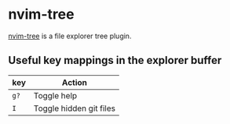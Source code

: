 # nvim-tree

[nvim-tree](https://github.com/nvim-tree/nvim-tree.lua) is a file explorer tree plugin.

## Useful key mappings in the explorer buffer

| key   | Action                    |
| ----- | ------------------------- |
| `g?`  | Toggle  help              |
| `I`   |Toggle hidden git files    |
